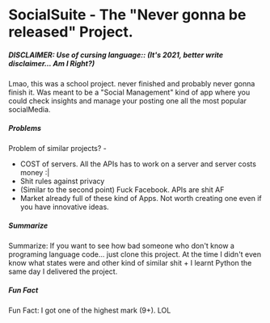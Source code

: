 # SocialSuite - The "Never gonna be released" Project. 

##### DISCLAIMER: Use of cursing language:: (It's 2021, better write disclaimer... Am I Right?) 

Lmao, this was a school project. never finished and probably never gonna finish it. 
Was meant to be a "Social Management" kind of app where you could check insights and manage your posting one all the most popular socialMedia. 

##### Problems 
Problem of similar projects? - 
  * COST of servers. All the APIs has to work on a server and server costs money :| 
  * Shit rules against privacy
  * (Similar to the second point) Fuck Facebook. APIs are shit AF
  * Market already full of these kind of Apps. Not worth creating one even if you have innovative ideas. 
  
##### Summarize 
Summarize: If you want to see how bad someone who don't know a programing language code... just clone this project. At the time I didn't even know what states were and other kind of similar shit + I learnt Python the same day I delivered the project.

##### Fun Fact 
Fun Fact: I got one of the highest mark (9+). LOL 
